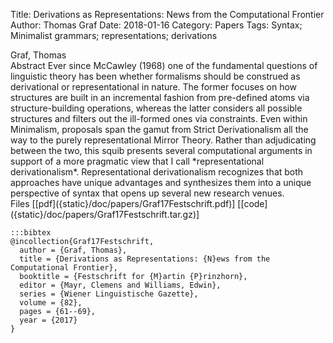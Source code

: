 Title: Derivations as Representations: News from the Computational Frontier
Author: Thomas Graf
Date: 2018-01-16
Category: Papers
Tags: Syntax; Minimalist grammars; representations; derivations

<div markdown class="authors">
Graf, Thomas
</div>

<div markdown class="abstract">
<span id="abstract-title">Abstract</span>
Ever since McCawley (1968) one of the fundamental questions of linguistic theory has been whether formalisms should be construed as derivational or representational in nature.
The former focuses on how structures are built in an incremental fashion from pre-defined atoms via structure-building operations, whereas the latter considers all possible structures and filters out the ill-formed ones via constraints.
Even within Minimalism, proposals span the gamut from Strict Derivationalism all the way to the purely representational Mirror Theory.
Rather than adjudicating between the two, this squib presents several computational arguments in support of a more pragmatic view that I call *representational derivationalism*.
Representational derivationalism recognizes that both approaches have unique advantages and synthesizes them into a unique perspective of syntax that opens up several new research venues.
</div>

<div markdown class="files">
<span id="files-title">Files</span>
[[pdf]({static}/doc/papers/Graf17Festschrift.pdf)]
[[code]({static}/doc/papers/Graf17Festschrift.tar.gz)]
</div>

~~~
:::bibtex
@incollection{Graf17Festschrift,
  author = {Graf, Thomas},
  title = {Derivations as Representations: {N}ews from the Computational Frontier},
  booktitle = {Festschrift for {M}artin {P}rinzhorn},
  editor = {Mayr, Clemens and Williams, Edwin},
  series = {Wiener Linguistische Gazette},
  volume = {82},
  pages = {61--69},
  year = {2017}
}
~~~
